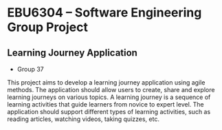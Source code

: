 # EBU6304 – Software Engineering Group Project

## Learning Journey Application

* Group 37

This project aims to develop a learning journey application using agile methods. The application should allow users to create, share and explore learning journeys on various topics. A learning journey is a sequence of learning activities that guide learners from novice to expert level. The application should support different types of learning activities, such as reading articles, watching videos, taking quizzes, etc.
